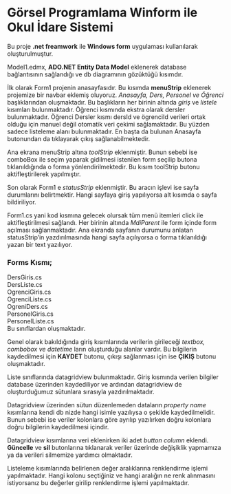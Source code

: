# Görsel Programlama Winform ile Okul İdare Sistemi


Bu proje **.net freamwork** ile **Windows form** uygulaması kullanılarak oluşturulmuştur. 

Model1.edmx, **ADO.NET Entity Data Model** eklenerek database bağlantısının sağlandığı ve db  diagramının gözüktüğü kısımdır.

İlk olarak Form1 projenin anasayfasıdır. Bu kısımda **menuStrip** eklenerek projemize bir navbar eklemiş oluyoruz. *Anasayfa, Ders, Personel ve Öğrenci* başlıklarından oluşmaktadır. Bu başlıkların her birinin altında *giriş* ve *listele* kısımları bulunmaktadır. Öğrenci kısmında ekstra olarak dersler bulunmaktadır. Öğrenci Dersler kısmı dersId ve ögrenciId verileri ortak olduğu için manuel değil otomatik veri çekimi sağlamaktadır. Bu yüzden sadece listeleme alanı bulunmaktadır. En başta da bulunan Anasayfa butonundan da tıklayarak çıkış sağlanabilmektedir.

Ana ekrana menuStrip altına *toolStrip* eklenmiştir. Bunun sebebi ise comboBox ile seçim yaparak gidilmesi istenilen form seçilip butona tıklanıldığında o forma yönlendirilmektedir. Bu kısım toolStrip butonu aktifleştirilerek yapılmıştır.

Son olarak Form1 e *statusStrip* eklenmiştir. Bu aracın işlevi ise sayfa durumlarını belirtmektir. Hangi sayfaya giriş yapılıyorsa alt kısımda o sayfa bildiriliyor.

Form1.cs yani kod kısmına gelecek olursak tüm menü itemleri click ile aktifleştirilmesi sağlandı. Her birinin altında *MdiParent* ile form içinde form açılması sağlanmaktadır. Ana ekranda sayfanın durumunu anlatan statusStrip’in yazdırılmasında hangi sayfa açılıyorsa o forma tıklanıldığı yazan bir text yazılıyor.

### Forms Kısmı; <br/>
DersGiris.cs <br/>
DersListe.cs <br/>
OgrenciGiris.cs <br/>
OgrenciListe.cs <br/>
OgreniDers.cs <br/>
PersonelGiris.cs <br/>
PersonelListe.cs <br/>
Bu sınıflardan oluşmaktadır.

Genel olarak bakıldığında giriş kısımlarında verilerin girileceği *textbox, combobox ve datetime* ların oluşturduğu alanlar vardır. Bu bilgilerin kaydedilmesi için **KAYDET** butonu, çıkışı sağlanması için ise **ÇIKIŞ** butonu oluşmaktadır.

Liste sınıflarında datagridview bulunmaktadır. Giriş kısmında verilen bilgiler database üzerinden kaydediliyor ve ardından datagridview de oluşturduğumuz sütunlara sırasıyla yazdırılmaktadır.

Datagridview üzerinden sütun düzenlemeden dataların *property name* kısımlarına kendi db nizde hangi isimle yazılıysa o şekilde kaydedilmelidir. Bunun sebebi ise veriler kolonlara göre ayrılıp yazılırken doğru kolonlara doğru bilgilerin kaydedilmesi içindir.

Datagridview kısımlarına veri eklenirken iki adet *button column* eklendi. **Güncelle** ve **sil** butonlarına tıklanarak veriler üzerinde değişiklik yapmamıza ya da verileri silmemize yardımcı olmaktadır.

Listeleme kısımlarında belirlenen değer aralıklarına renklendirme işlemi yapılmaktadır. Hangi kolonu seçtiğiniz ve hangi aralığın ne renk alınmasını istiyorsanız bu değerler girilip renklendirme işlemi yapılmaktadır.






